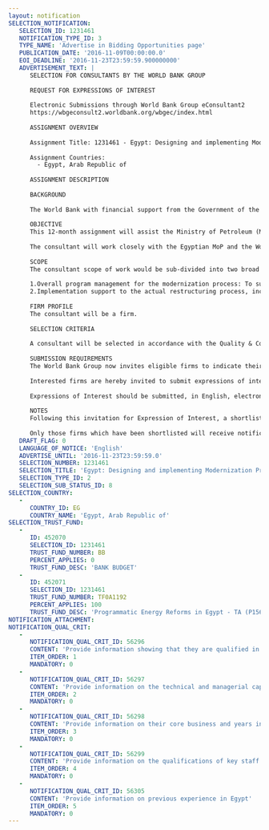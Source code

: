 ```yaml
---
layout: notification
SELECTION_NOTIFICATION: 
   SELECTION_ID: 1231461
   NOTIFICATION_TYPE_ID: 3
   TYPE_NAME: 'Advertise in Bidding Opportunities page'
   PUBLICATION_DATE: '2016-11-09T00:00:00.0'
   EOI_DEADLINE: '2016-11-23T23:59:59.900000000'
   ADVERTISEMENT_TEXT: |
      SELECTION FOR CONSULTANTS BY THE WORLD BANK GROUP
      
      REQUEST FOR EXPRESSIONS OF INTEREST
      
      Electronic Submissions through World Bank Group eConsultant2
      https://wbgeconsult2.worldbank.org/wbgec/index.html
      
      ASSIGNMENT OVERVIEW
      
      Assignment Title: 1231461 - Egypt: Designing and implementing Modernization Program for Petroleum and Gas Sector
      
      Assignment Countries:
        - Egypt, Arab Republic of
      
      ASSIGNMENT DESCRIPTION
      
      BACKGROUND
      
      The World Bank with financial support from the Government of the United Kingdom has launched a trust fund for Strategic Partnership for Egypts Inclusive Growth (SPEIG) UK Trust Fund. Among the activities proposed to be supported by SPEIG is the design and implementation support for a comprehensive modernization program of the petroleum and gas sector in Egypt (Modernization program). Phase 1 of the Modernization Program has been completed, where a comprehensive design of key priorities for Modernization Program have been finalized - (1) Enhancing investment attraction through streamlining concession agreements;(2) Sector restructuring into separate policy, regulatory and operational entities;(3) Improving its human resource practices;(4) Optimizing downstream performance;(5)redesigning its upstream contractual frameworks, and enhance operational efficiency across value chain of oil and gas network; and(6)Promoting Egypt as a regional gas hub. These prioritized activities are intended to attain the three objectives of reducing fiscal deficit, attract private sector capital especially foreign investments in the petroleum and gas sector in Egypt, and demonstrate a role model for improving public sector governance within Egypt. In addition, a detailed institutional structure with a fully staffed (Modernization Realization Office "RO") as the core nucleus of the program has been set up, along with pre-identified activities as quick wins over 3-9 months backed by a strategic communications program.
      
      OBJECTIVE
      This 12-month assignment will assist the Ministry of Petroleum (MoP) in Egypt with the overall program management of the comprehensive 'Modernization Program' of the country's petroleum and gas sector. This will include support to the monitoring of quick wins, to the implementation of the strategic communication program, and to the restructuring of existing institutions into separate entities or organizations responsible for policy, regulatory and operational functions. 
      
      The consultant will work closely with the Egyptian MoP and the World Bank. The consultant will be hired by the World Bank. 
      
      SCOPE
      The consultant scope of work would be sub-divided into two broad activities: 
      
      1.Overall program management for the modernization process: To support the MoP (and its  RO) in the overall program management of the entire program of 6 key priorities (mentioned above). The program manager would support the RO in the co-ordination, progress reporting, and monitoring and evaluation of the other on-going schemes. The consultant would also be responsible for managing implementation of pre-identified quick wins, along with other initiative teams formed for implementing specific initiatives. A strategic communication plan both internally as well as externally would be part of the engagement.
      2.Implementation support to the actual restructuring process, including separation of policy, regulatory and operational roles between companies. This may also include rationalization of upstream, mid-stream and downstream activities currently being handled by various sector entities. This sub-activity would support the design of vision/mission, memorandum/articles of association, organization structures, roles and responsibilities, performance contracts and accountability frameworks for each of the new entities.
      
      FIRM PROFILE
      The consultant will be a firm. 
      
      SELECTION CRITERIA 
      
      A consultant will be selected in accordance with the Quality & Cost-Based Selection (QCBS) method set out in the Consultant Guidelines.Firms will be selected on the basis of qualifications which would include the following categories: (1)Qualifications in the Field of the Assignment; (2) Technical and Managerial Capabilities; (3)Core Business and Years of Experience; (4)Qualifications of Key Staff, and (5)Past Experience in Egypt.
      
      SUBMISSION REQUIREMENTS
      The World Bank Group now invites eligible firms to indicate their interest in providing the services.  Interested firms must provide information indicating that they are qualified to perform the services (brochures, description of similar assignments, experience in similar conditions, availability of appropriate skills among staff, etc. for firms; CV and cover letter for individuals).  Please note that the total size of all attachments should be less than 5MB.  Consultants may associate to enhance their qualifications.
      
      Interested firms are hereby invited to submit expressions of interest.
      
      Expressions of Interest should be submitted, in English, electronically through World Bank Group eConsultant2 (https://wbgeconsult2.worldbank.org/wbgec/index.html)
      
      NOTES
      Following this invitation for Expression of Interest, a shortlist of qualified firms will be formally invited to submit proposals. Shortlisting and selection will be subject to the availability of funding.It is intended that part of this SPEIG financing be applied to a contract for provision of consultancy services to design and implement petroleum sector restructuring for Egypt. The funding from SPEIG has not yet been approved for the assignment, and the status of funding would be confirmed before submission of proposals by the shortlisted firms to this expression of interest.
      
      Only those firms which have been shortlisted will receive notification. No debrief will be provided to firms which have not been shortlisted.
   DRAFT_FLAG: 0
   LANGUAGE_OF_NOTICE: 'English'
   ADVERTISE_UNTIL: '2016-11-23T23:59:59.0'
   SELECTION_NUMBER: 1231461
   SELECTION_TITLE: 'Egypt: Designing and implementing Modernization Program for Petroleum and Gas Sector'
   SELECTION_TYPE_ID: 2
   SELECTION_SUB_STATUS_ID: 8
SELECTION_COUNTRY: 
   - 
      COUNTRY_ID: EG
      COUNTRY_NAME: 'Egypt, Arab Republic of'
SELECTION_TRUST_FUND: 
   - 
      ID: 452070
      SELECTION_ID: 1231461
      TRUST_FUND_NUMBER: BB
      PERCENT_APPLIES: 0
      TRUST_FUND_DESC: 'BANK BUDGET'
   - 
      ID: 452071
      SELECTION_ID: 1231461
      TRUST_FUND_NUMBER: TF0A1192
      PERCENT_APPLIES: 100
      TRUST_FUND_DESC: 'Programmatic Energy Reforms in Egypt - TA (P156023)'
NOTIFICATION_ATTACHMENT: 
NOTIFICATION_QUAL_CRIT: 
   - 
      NOTIFICATION_QUAL_CRIT_ID: 56296
      CONTENT: 'Provide information showing that they are qualified in the field of the assignment.'
      ITEM_ORDER: 1
      MANDATORY: 0
   - 
      NOTIFICATION_QUAL_CRIT_ID: 56297
      CONTENT: 'Provide information on the technical and managerial capabilities of the firm.'
      ITEM_ORDER: 2
      MANDATORY: 0
   - 
      NOTIFICATION_QUAL_CRIT_ID: 56298
      CONTENT: 'Provide information on their core business and years in business.'
      ITEM_ORDER: 3
      MANDATORY: 0
   - 
      NOTIFICATION_QUAL_CRIT_ID: 56299
      CONTENT: 'Provide information on the qualifications of key staff.'
      ITEM_ORDER: 4
      MANDATORY: 0
   - 
      NOTIFICATION_QUAL_CRIT_ID: 56305
      CONTENT: 'Provide information on previous experience in Egypt'
      ITEM_ORDER: 5
      MANDATORY: 0
---
```

